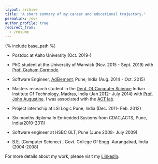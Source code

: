 ```yaml
---
layout: archive
title: "A short summary of my career and educational trajectory."
permalink: /cv/
author_profile: true
redirect_from:
  - /resume
---
```


{% include base_path %}



* Postdoc at Aalto University (Oct. 2019-)
* PhD student at the University of Warwick (Nov. 2015 - Sept. 2019) with [Prof. Graham Cormode](http://dimacs.rutgers.edu/~graham/).
* Software Engineer, [AdElement](https://adelement.com/), Pune, India (Aug. 2014 - Oct. 2015)
* Masters research student in the [Dept. Of Computer Science](http://www.cse.iitm.ac.in/) Indian Institute Of Technology, Madras, India (Jan 2012- July 2014) with [Prof. John Augustine](http://www.cse.iitm.ac.in/~augustine/index.html). I was associated with the [ACT lab](http://theory.cse.iitm.ac.in/).

* Project internship at LSI Logic Pune, India (Dec. 2011- Feb. 2012)
* Six months diploma In Embedded Systems from CDAC,ACTS, Pune, India(2010-2011)
* Software engineer at HSBC GLT, Pune (June 2008- July 2009)
* B.E. (Computer Science) , Govt. College Of Engg. Aurangabad, India (2004-2008)


For more details about my work, please visit my [LinkedIn](https://www.linkedin.com/in/tejas-kulkarni-45465332/).
